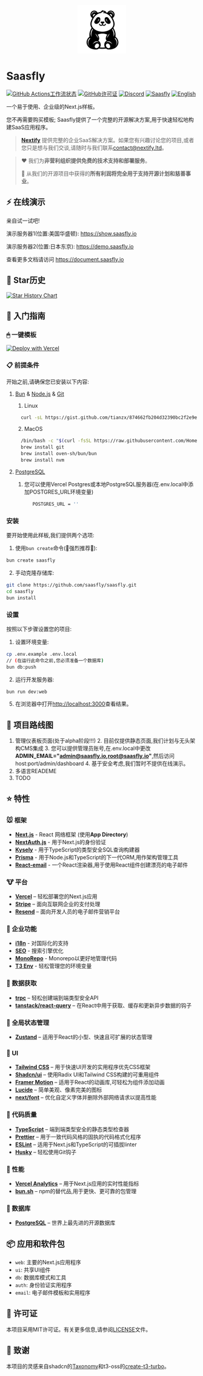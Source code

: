 <div align="center" width="100%">
    <img src="./saasfly-logo.svg" width="128" alt="" />
</div>

# Saasfly </br>

[![GitHub Actions工作流状态][check-workflow-badge]][check-workflow-badge-link] [![GitHub许可证][github-license-badge]][github-license-badge-link]  [![Discord][discord-badge]][discord-badge-link] [![Saasfly][made-by-nextify-badge]][made-by-nextify-badge-link]
[![English](https://img.shields.io/badge/-English-grey.svg)](README.md)


一个易于使用、企业级的Next.js样板。

您不再需要购买模板; Saasfly提供了一个完整的开源解决方案,用于快速轻松地构建SaaS应用程序。

> **[Nextify](https://nextify.ltd)** 提供完整的企业SaaS解决方案。如果您有兴趣讨论您的项目,或者您只是想与我们交谈,请随时与我们联系[contact@nextify.ltd](mailto:contact@nextify.ltd)。

> ❤️ 我们为**非营利组织提供免费的技术支持和部署服务**。
>
> 🙌 从我们的开源项目中获得的**所有利润将完全用于支持开源计划和慈善事业**。

## ⚡ 在线演示

亲自试一试吧!

演示服务器1(位置:美国华盛顿): <https://show.saasfly.io>

演示服务器2(位置:日本东京): <https://demo.saasfly.io>

查看更多文档请访问 <https://document.saasfly.io>

## 🌟 Star历史

[![Star History Chart](https://api.star-history.com/svg?repos=saasfly/saasfly&type=Timeline)](https://star-history.com/#saasfly/saasfly&Timeline)

## 🚀 入门指南

### 🖱 一键模板

[![Deploy with Vercel](https://vercel.com/button)](https://vercel.com/new/clone?repository-url=https%3A%2F%2Fgithub.com%2Fsaasfly%2Fsaasfly&env=NEXT_PUBLIC_APP_URL,NEXTAUTH_URL,NEXTAUTH_SECRET,STRIPE_API_KEY,STRIPE_WEBHOOK_SECRET,POSTGRES_URL,GITHUB_CLIENT_ID,GITHUB_CLIENT_SECRET,RESEND_API_KEY,RESEND_FROM&install-command=bun%20install&build-command=bun%20run%20build&root-directory=apps%2Fnextjs)

### 📋 前提条件

开始之前,请确保您已安装以下内容:

1. [Bun](https://bun.sh/) & [Node.js](https://nodejs.org/) & [Git](https://git-scm.com/)

    1. Linux

    ```bash
      curl -sL https://gist.github.com/tianzx/874662fb204d32390bc2f2e9e4d2df0a/raw -o ~/downloaded_script.sh && chmod +x ~/downloaded_script.sh && source ~/downloaded_script.sh 
    ```

    2. MacOS

    ```bash
      /bin/bash -c "$(curl -fsSL https://raw.githubusercontent.com/Homebrew/install/HEAD/install.sh)"  
      brew install git
      brew install oven-sh/bun/bun
      brew install nvm
    ```

2. [PostgreSQL](https://www.postgresql.org/)
    1. 您可以使用Vercel Postgres或本地PostgreSQL服务器(在.env.local中添加POSTGRES_URL环境变量)
       ```bash
          POSTGRES_URL = ''
       ```

### 安装

要开始使用此样板,我们提供两个选项:

1. 使用`bun create`命令(🌟强烈推荐🌟):

```bash
bun create saasfly
```

2. 手动克隆存储库:

```bash
git clone https://github.com/saasfly/saasfly.git
cd saasfly 
bun install  
```

### 设置

按照以下步骤设置您的项目:

1. 设置环境变量:

```bash
cp .env.example .env.local 
// (在运行此命令之前,您必须准备一个数据库)
bun db:push  
```

2. 运行开发服务器:

```bash
bun run dev:web
```

5. 在浏览器中打开[http://localhost:3000](http://localhost:3000)查看结果。

## 🥺 项目路线图

1. 管理仪表板页面(处于alpha阶段!!!)
    2. 目前仅提供静态页面,我们计划与无头架构CMS集成
    3. 您可以提供管理员账号,在.env.local中更改**ADMIN_EMAIL="admin@saasfly.io,root@saasfly.io"**,然后访问host:port/admin/dashboard
    4. 基于安全考虑,我们暂时不提供在线演示。
2. 多语言READEME
3. TODO

## ⭐ 特性

### 🐭 框架

- **[Next.js](https://nextjs.org/)** - React 网络框架 (使用**App Directory**)
- **[NextAuth.js](https://next-auth.js.org/)** - 用于Next.js的身份验证
- **[Kysely](https://kysely.dev/)** - 用于TypeScript的类型安全SQL查询构建器
- **[Prisma](https://www.prisma.io/)** - 用于Node.js和TypeScript的下一代ORM,用作架构管理工具
- **[React-email](https://react.email/)** - 一个React渲染器,用于使用React组件创建漂亮的电子邮件

### 🐮 平台

- **[Vercel](https://vercel.com/)** – 轻松部署您的Next.js应用
- **[Stripe](https://stripe.com/)** – 面向互联网企业的支付处理
- **[Resend](https://resend.com/)** – 面向开发人员的电子邮件营销平台

### 🐯 企业功能

- **[i18n](https://nextjs.org/docs/app/building-your-application/routing/internationalization)** - 对国际化的支持
- **[SEO](https://nextjs.org/docs/app/building-your-application/optimizing/metadata)** - 搜索引擎优化
- **[MonoRepo](https://turbo.build/)** - Monorepo以更好地管理代码
- **[T3 Env](https://env.t3.gg/)** - 轻松管理您的环境变量

### 🐰 数据获取

- **[trpc](https://trpc.io/)** – 轻松创建端到端类型安全API
- **[tanstack/react-query](https://react-query.tanstack.com/)** – 在React中用于获取、缓存和更新异步数据的钩子

### 🐲 全局状态管理

- **[Zustand](https://zustand.surge.sh/)** – 适用于React的小型、快速且可扩展的状态管理

### 🐒 UI

- **[Tailwind CSS](https://tailwindcss.com/)** – 用于快速UI开发的实用程序优先CSS框架
- **[Shadcn/ui](https://ui.shadcn.com/)** – 使用Radix UI和Tailwind CSS构建的可重用组件
- **[Framer Motion](https://framer.com/motion)** – 适用于React的动画库,可轻松为组件添加动画
- **[Lucide](https://lucide.dev/)** – 简单美观、像素完美的图标
- **[next/font](https://nextjs.org/docs/basic-features/font-optimization)** – 优化自定义字体并删除外部网络请求以提高性能

### 🐴 代码质量

- **[TypeScript](https://www.typescriptlang.org/)** – 端到端类型安全的静态类型检查器
- **[Prettier](https://prettier.io/)** – 用于一致代码风格的固执的代码格式化程序
- **[ESLint](https://eslint.org/)** – 适用于Next.js和TypeScript的可插拔linter
- **[Husky](https://typicode.github.io/husky)** – 轻松使用Git钩子

### 🐑 性能

- **[Vercel Analytics](https://vercel.com/analytics)** – 用于Next.js应用的实时性能指标
- **[bun.sh](https://bun.sh/)** – npm的替代品,用于更快、更可靠的包管理

### 🐘 数据库

- **[PostgreSQL](https://www.postgresql.org/)** – 世界上最先进的开源数据库

## 📦 应用和软件包

- `web`: 主要的Next.js应用程序
- `ui`: 共享UI组件
- `db`: 数据库模式和工具
- `auth`: 身份验证实用程序
- `email`: 电子邮件模板和实用程序

## 📜 许可证

本项目采用MIT许可证。有关更多信息,请参阅[LICENSE](./LICENSE)文件。

## 🙏 致谢

本项目的灵感来自shadcn的[Taxonomy](https://github.com/shadcn-ui/taxonomy)和t3-oss的[create-t3-turbo](https://github.com/t3-oss/create-t3-turbo)。

<!-- 徽章和链接 -->

[check-workflow-badge]: https://img.shields.io/github/actions/workflow/status/saasfly/saasfly/ci.yml?label=ci
[github-license-badge]: https://img.shields.io/badge/License-MIT-green.svg
[discord-badge]: https://img.shields.io/discord/1204690198382911488?color=7b8dcd&link=https%3A%2F%2Fsaasfly.io%2Fdiscord
[made-by-nextify-badge]: https://img.shields.io/badge/made_by-nextify-blue?color=FF782B&link=https://nextify.ltd/

[check-workflow-badge-link]: https://github.com/saasfly/saasfly/actions/workflows/check.yml
[github-license-badge-link]: https://github.com/saasfly/saasfly/blob/main/LICENSE
[discord-badge-link]: https://discord.gg/8SwSX43wnD
[made-by-nextify-badge-link]: https://nextify.ltd